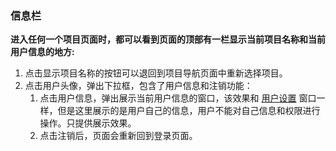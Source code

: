 ### 信息栏

**进入任何一个项目页面时，都可以看到页面的顶部有一栏显示当前项目名称和当前用户信息的地方:**

1. 点击显示项目名称的按钮可以退回到项目导航页面中重新选择项目。
2. 点击用户头像，弹出下拉框，包含了用户信息和注销功能：
   1. 点击用户信息，弹出展示当前用户信息的窗口，该效果和 [用户设置](/userManage/userSetting.md)  窗口一样，但是这里展示的是用户自己的信息，用户不能对自己信息和权限进行操作。只提供展示效果。
   2. 点击注销后，页面会重新回到登录页面。




